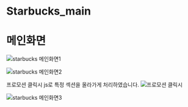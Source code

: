 # Starbucks_main
# 메인화면
![starbucks 메인화면1](https://user-images.githubusercontent.com/79045880/132446018-43178617-5941-41eb-8770-e12eb587979f.JPG)

![starbucks 메인화면2](https://user-images.githubusercontent.com/79045880/132446037-b14a15f2-69bd-43ac-9f6a-41e7536507ea.JPG)

프로모션 클릭시 js로 특정 섹션을 올라가게 처리하였습니다.
![프로모션 클릭시](https://user-images.githubusercontent.com/79045880/132446225-55b5f0d2-9b0e-4256-b7d8-c9c4027afd35.JPG)

![starbucks 메인화면3](https://user-images.githubusercontent.com/79045880/132446044-7e57c195-b0bc-4a68-8a5b-514055a08991.JPG)
